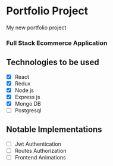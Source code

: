 # Portfolio Project

My new portfolio project

### Full Stack Ecommerce Application

## Technologies to be used

- [x] React
- [x] Redux
- [x] Node js
- [x] Express js
- [x] Mongo DB
- [ ] Postgresql

## Notable Implementations

- [ ] Jwt Authentication
- [ ] Routes Authorization
- [ ] Frontend Animations
